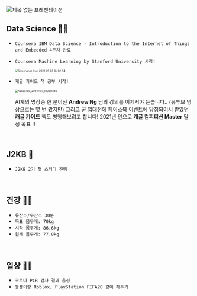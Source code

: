 ![제목 없는 프레젠테이션](https://user-images.githubusercontent.com/61633137/103456202-386ade80-4d37-11eb-9810-98f984d0aa9a.jpg)

## Data Science :man_technologist:

- `Coursera IBM Data Science - Introduction to the Internet of Things and Embedded 4주차 완료`

- `Coursera Machine Learning by Stanford University 시작!`

  <img src="https://user-images.githubusercontent.com/61633137/103475159-f18bf000-4ded-11eb-9eee-a00f80ec17c0.png" alt="Screenshot from 2021-01-03 18-02-54" style="zoom: 50%;" />

- `캐글 가이드 책 공부 시작!`

  <img src="https://user-images.githubusercontent.com/61633137/103475292-4e3bda80-4def-11eb-802a-522fd7f4d56b.jpg" alt="KakaoTalk_20210103_180911246" style="zoom:50%;" />


  AI계의 명장중 한 분이신 __Andrew Ng__ 님의 강의를 이제서야 듣습니다.. (유튜브 영상으로는 몇 번 봤지만) 
  그리고 군 입대전에 페이스북 이벤트에 당첨되어서 받았던 __캐글 가이드__ 책도 병행해보려고 합니다!
  2021년 안으로 __캐글 컴피티션 Master__ 달성 목표 :bangbang:

<br>

## J2KB :blue_book:

- `J2KB 2기 첫 스터디 진행`

<br>

## 건강 :running_man:

- `유산소/무산소 30분`
- `목표 몸무게: 70kg`
- `시작 몸무게: 86.6kg`
- `현재 몸무게: 77.8kg`

<br>

## 일상 :man_technologist:

- `코로나 PCR 검사 결과 음성`
- `동생이랑 Roblox, PlayStation FIFA20 같이 해주기`

<br>

  

